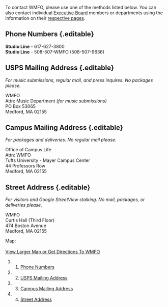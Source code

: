 To contact WMFO, please use one of the methods listed below. You can
also contact individual [Executive
Board](https://wiki.wmfo.org/Executive_Board "Executive Board") members
or departments using the information on their [respective
pages](https://wiki.wmfo.org/Executive_Board "Executive Board").

Phone Numbers {.editable}
-------------

**Studio Line** - 617-627-3800\
 **Studio Line** - 508-507-WMFO (508-507-9636)

USPS Mailing Address {.editable}
--------------------

*For music submissions, regular mail, and press inquires. No packages
please.*

WMFO\
 Attn: Music Department *(for music submissions)*\
 PO Box 53065\
 Medford, MA 02155

Campus Mailing Address {.editable}
----------------------

*For packages and deliveries. No regular mail please.*

Office of Campus Life\
 Attn: WMFO\
 Tufts University - Mayer Campus Center\
 44 Professors Row\
 Medford, MA 02155

Street Address {.editable}
--------------

*For visitors and Google StreetView stalking. No mail, packages, or
deliveries please.*

WMFO\
 Curtis Hall (Third Floor)\
 474 Boston Avenue\
 Medford, MA 02155

Map:\
 \
 [View Larger Map or Get Directions To
WMFO](http://maps.google.com/maps?ie=UTF8&cid=0,0,467203714399538163&fb=1&hnear=Medford,+MA&gl=us&daddr=474+Boston+Avenue,+Medford,+MA+02155&geocode=6191402503125556213,42.406782,-71.116682&ei=mutnTLGZC8L78Aa9sNSzBA&ved=0CBQQngIwAA&ll=42.406782,-71.116682&spn=0.006295,0.008526&source=embed "http://maps.google.com/maps?ie=UTF8&cid=0,0,467203714399538163&fb=1&hnear=Medford,+MA&gl=us&daddr=474+Boston+Avenue,+Medford,+MA+02155&geocode=6191402503125556213,42.406782,-71.116682&ei=mutnTLGZC8L78Aa9sNSzBA&ved=0CBQQngIwAA&ll=42.406782,-71.116682&spn=0.006295,0.008526&source=embed")

1.  1. [Phone Numbers](#Phone_Numbers)
2.  2. [USPS Mailing Address](#USPS_Mailing_Address)
3.  3. [Campus Mailing Address](#Campus_Mailing_Address)
4.  4. [Street Address](#Street_Address)

